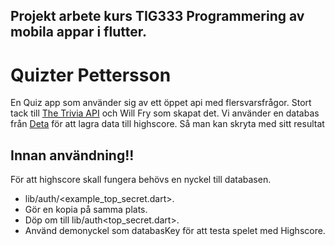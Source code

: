 ## Projekt arbete kurs TIG333 Programmering av mobila appar i flutter.

# Quizter Pettersson

En Quiz app som använder sig av ett öppet api med flersvarsfrågor. 
Stort tack till [The Trivia API](https://the-trivia-api.com/) och Will Fry som skapat det. 
Vi använder en databas från [Deta](https://deta.sh) för att lagra data till highscore. 
Så man kan skryta med sitt resultat

## Innan användning!!
För att highscore skall fungera behövs en nyckel till databasen.
- lib/auth/<example_top_secret.dart>. 
- Gör en kopia på samma plats. 
- Döp om till lib/auth<top_secret.dart>. 
- Använd demonyckel som databasKey för att testa spelet med Highscore.